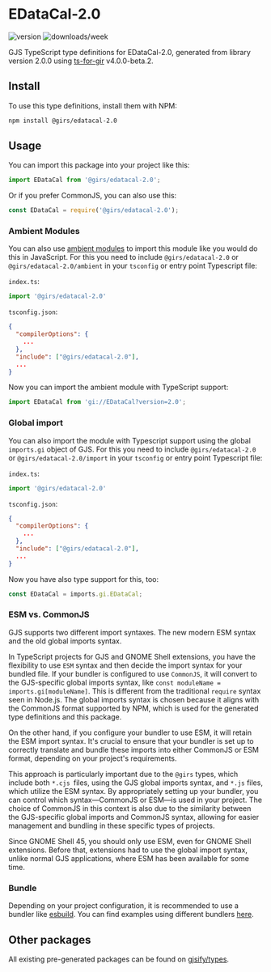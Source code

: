 
# EDataCal-2.0

![version](https://img.shields.io/npm/v/@girs/edatacal-2.0)
![downloads/week](https://img.shields.io/npm/dw/@girs/edatacal-2.0)


GJS TypeScript type definitions for EDataCal-2.0, generated from library version 2.0.0 using [ts-for-gir](https://github.com/gjsify/ts-for-gir) v4.0.0-beta.2.


## Install

To use this type definitions, install them with NPM:
```bash
npm install @girs/edatacal-2.0
```

## Usage

You can import this package into your project like this:
```ts
import EDataCal from '@girs/edatacal-2.0';
```

Or if you prefer CommonJS, you can also use this:
```ts
const EDataCal = require('@girs/edatacal-2.0');
```

### Ambient Modules

You can also use [ambient modules](https://github.com/gjsify/ts-for-gir/tree/main/packages/cli#ambient-modules) to import this module like you would do this in JavaScript.
For this you need to include `@girs/edatacal-2.0` or `@girs/edatacal-2.0/ambient` in your `tsconfig` or entry point Typescript file:

`index.ts`:
```ts
import '@girs/edatacal-2.0'
```

`tsconfig.json`:
```json
{
  "compilerOptions": {
    ...
  },
  "include": ["@girs/edatacal-2.0"],
  ...
}
```

Now you can import the ambient module with TypeScript support: 

```ts
import EDataCal from 'gi://EDataCal?version=2.0';
```

### Global import

You can also import the module with Typescript support using the global `imports.gi` object of GJS.
For this you need to include `@girs/edatacal-2.0` or `@girs/edatacal-2.0/import` in your `tsconfig` or entry point Typescript file:

`index.ts`:
```ts
import '@girs/edatacal-2.0'
```

`tsconfig.json`:
```json
{
  "compilerOptions": {
    ...
  },
  "include": ["@girs/edatacal-2.0"],
  ...
}
```

Now you have also type support for this, too:

```ts
const EDataCal = imports.gi.EDataCal;
```


### ESM vs. CommonJS

GJS supports two different import syntaxes. The new modern ESM syntax and the old global imports syntax.

In TypeScript projects for GJS and GNOME Shell extensions, you have the flexibility to use `ESM` syntax and then decide the import syntax for your bundled file. If your bundler is configured to use `CommonJS`, it will convert to the GJS-specific global imports syntax, like `const moduleName = imports.gi[moduleName]`. This is different from the traditional `require` syntax seen in Node.js. The global imports syntax is chosen because it aligns with the CommonJS format supported by NPM, which is used for the generated type definitions and this package.

On the other hand, if you configure your bundler to use ESM, it will retain the ESM import syntax. It's crucial to ensure that your bundler is set up to correctly translate and bundle these imports into either CommonJS or ESM format, depending on your project's requirements.

This approach is particularly important due to the `@girs` types, which include both `*.cjs `files, using the GJS global imports syntax, and `*.js` files, which utilize the ESM syntax. By appropriately setting up your bundler, you can control which syntax—CommonJS or ESM—is used in your project. The choice of CommonJS in this context is also due to the similarity between the GJS-specific global imports and CommonJS syntax, allowing for easier management and bundling in these specific types of projects.

Since GNOME Shell 45, you should only use ESM, even for GNOME Shell extensions. Before that, extensions had to use the global import syntax, unlike normal GJS applications, where ESM has been available for some time.

### Bundle

Depending on your project configuration, it is recommended to use a bundler like [esbuild](https://esbuild.github.io/). You can find examples using different bundlers [here](https://github.com/gjsify/ts-for-gir/tree/main/examples).

## Other packages

All existing pre-generated packages can be found on [gjsify/types](https://github.com/gjsify/types).

